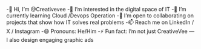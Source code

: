 -👋 Hi, I’m @Creativevee
-👀 I’m interested in the digital space of IT
-🌱 I’m currently learning Cloud /Devops Operation
-💞️ I’m open to collaborating on projects that show how IT solves real problems
-📫 Reach me on LinkedIn / X / Instagram
-😄 Pronouns: He/Him
-⚡ Fun fact: I’m not just CreativeVee — I also design engaging graphic ads

<!---
Creativevee/Creativevee is a ✨ special ✨ repository because its `README.md` (this file) appears on your GitHub profile.
You can click the Preview link to take a look at your changes.
--->

